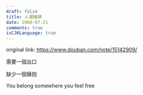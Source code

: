 ```yaml
---
draft: false
title: 人潮擁擠
date: 2008-07-21
comments: true
isCJKLanguage: true
---
```


original link: https://www.douban.com/note/15142909/

需要一個出口


缺少一個擁抱



You belong somewhere you feel free
